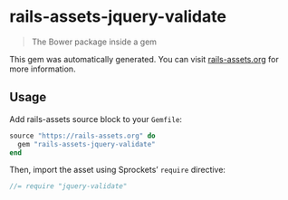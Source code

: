 # rails-assets-jquery-validate

> The Bower package inside a gem

This gem was automatically generated. You can visit [rails-assets.org](https://rails-assets.org) for more information.

## Usage

Add rails-assets source block to your `Gemfile`:

```ruby
source "https://rails-assets.org" do
  gem "rails-assets-jquery-validate"
end

```

Then, import the asset using Sprockets’ `require` directive:

```js
//= require "jquery-validate"
```
